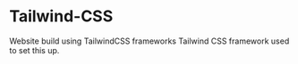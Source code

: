 # Tailwind-CSS
Website build using TailwindCSS frameworks
Tailwind CSS framework used to set this up.
